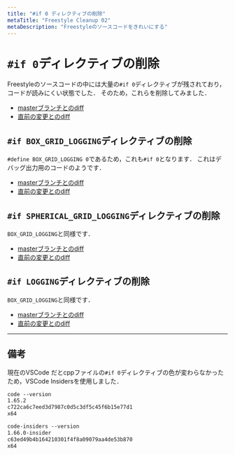 ```yaml
---
title: "#if 0 ディレクティブの削除"
metaTitle: "Freestyle Cleanup 02"
metaDescription: "Freestyleのソースコードをきれいにする"
---
```


# `#if 0`ディレクティブの削除

Freestyleのソースコードの中には大量の`#if 0`ディレクティブが残されており，コードが読みにくい状態でした．
そのため，これらを削除してみました．

* [masterブランチとのdiff](https://gist.github.com/hzuika/53cce295f6aca8da63ba909e7bf6c8cc)
* [直前の変更とのdiff](https://gist.github.com/hzuika/649f12f9a20b4168ff73e27a99c1ae14)

## `#if BOX_GRID_LOGGING`ディレクティブの削除
`#define BOX_GRID_LOGGING 0`であるため，これも`#if 0`となります．
これはデバッグ出力用のコードのようです．

* [masterブランチとのdiff](https://gist.github.com/hzuika/2c7985c340470bc4928cd64c111fabac)
* [直前の変更とのdiff](https://gist.github.com/hzuika/db512a67f4780d740730978990c91f92)

## `#if SPHERICAL_GRID_LOGGING`ディレクティブの削除
`BOX_GRID_LOGGING`と同様です．

* [masterブランチとのdiff](https://gist.github.com/hzuika/494c9021a124a261d5b329983cddb74b)
* [直前の変更とのdiff](https://gist.github.com/hzuika/7415f15b9a4d6a4113175bcf15e3ffb1)

## `#if LOGGING`ディレクティブの削除
`BOX_GRID_LOGGING`と同様です．

* [masterブランチとのdiff](https://gist.github.com/hzuika/7a56ca545005a2682e80dcefccd41023)
* [直前の変更とのdiff](https://gist.github.com/hzuika/0b18a45c5dc04252773fefd8acbf4179)

---

## 備考

現在のVSCode だとcppファイルの`#if 0`ディレクティブの色が変わらなかったため，VSCode Insidersを使用しました．

```txt
code --version
1.65.2
c722ca6c7eed3d7987c0d5c3df5c45f6b15e77d1
x64
```

```txt
code-insiders --version
1.66.0-insider
c63ed49b4b164210301f4f8a09079aa4de53b870
x64
```
